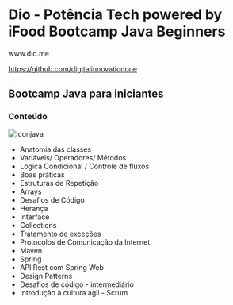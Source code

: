 <h1>Dio - Potência Tech powered by iFood Bootcamp Java Beginners</h1> 
www.dio.me

https://github.com/digitalinnovationone

<h2>Bootcamp Java para iniciantes </h2>
<h3>Conteúdo</h3>

![iconjava](https://user-images.githubusercontent.com/106696811/195846066-fb7b2771-97bc-4bd8-97f2-479c16741605.png)

<p>

- Anatomia das classes
- Variáveis/ Operadores/ Métodos
- Lógica Condicional / Controle de fluxos
- Boas práticas
- Estruturas de Repetição
- Arrays
- Desafios de Código
- Herança
- Interface
- Collections
- Tratamento de exceções
- Protocolos de Comunicação da Internet
- Maven
- Spring
- API Rest com Spring Web
- Design Patterns
- Desafios de código - intermediário
- Introdução à cultura ágil - Scrum
</p>







